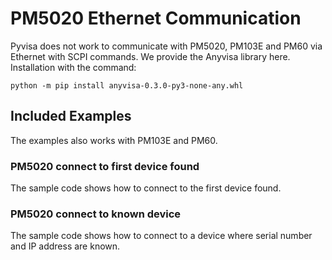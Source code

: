 # PM5020 Ethernet Communication

Pyvisa does not work to communicate with PM5020, PM103E and PM60 via Ethernet with SCPI commands.
We provide the Anyvisa library here.
Installation with the command:
```
python -m pip install anyvisa-0.3.0-py3-none-any.whl
```

## Included Examples
The examples also works with PM103E and PM60.

### PM5020 connect to first device found
The sample code shows how to connect to the first device found. 

### PM5020 connect to known device
The sample code shows how to connect to a device where serial number and IP address are known. 
